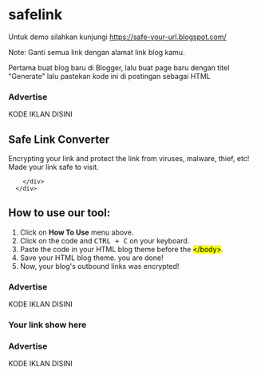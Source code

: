 # safelink

Untuk demo silahkan kunjungi https://safe-your-url.blogspot.com/

Note: Ganti semua link dengan alamat link blog kamu.

 Pertama buat blog baru di Blogger, lalu buat page baru dengan titel "Generate" lalu pastekan kode ini di postingan sebagai HTML
 
<div class="text-center margin-bottom-20">
<h3>Advertise</h3>
KODE IKLAN DISINI
  </div>

<div class="row margin-bottom-20">
  <div class="col-md-6">
<div class="panel panel-primary">
    <div class="panel-heading text-center"><h2><i class="fa fa-shield"></i> Safe Link Converter <i class="fa fa-shield"></i></h2></div>
        <div class="panel-body text-center">
          <p class="text-primary margin-bottom-20">Encrypting your link and protect the link from viruses, malware, thief, etc!<br/>Made your link safe to visit.</p>

<div class="progress" id="daplong">
    <div class="progress-bar progress-bar-striped active six-sec-ease-in-out" role="progressbar" data-transitiongoal="100"></div>
</div>
<button id="download2" class="alert alert-dismissible alert-success btn-lg" style='display:none'><i class="fa fa-thumbs-o-up" aria-hidden="true"></i> <strong>Well done!</strong> you have successfully gained access to Decrypted Link. <i class="fa fa-hand-o-down slideInDownThumb" aria-hidden="true"></i></button>

        </div>
      </div>
</div>
  <div class="col-md-6 text-left">
<div class="panel panel-info">
  <!-- Default panel contents -->
  <div class="panel-heading"><h2><i class="fa fa-question-circle-o" aria-hidden="true"></i> How to use our tool:</h2></div>
  <div class="panel-body">
<ol>
<li>Click on <strong>How To Use</strong> menu above.</li>
<li>Click on the code and <kbd><kbd>CTRL</kbd> + <kbd>C</kbd></kbd> on your keyboard.</li>
<li>Paste the code in your HTML blog theme before the <mark>&lt;/body&gt;</mark>.</li>
<li>Save your HTML blog theme. you are done!</li>
<li>Now, your blog's outbound links was encrypted!</li>
</ol>
  </div>
</div>
</div><div class="clear"></div>
</div>

<div class="row margin-bottom-20">
  <div class="col-md-4 text-center">
<h3>Advertise</h3>
KODE IKLAN DISINI
</div>
  <div class="col-md-4 margin-top-25">
<div class="panel panel-success text-center">
<div class="panel-heading">
<h3 class="panel-title">
<b>Your link show here</b> <i aria-hidden="true" class="fa fa-hand-o-down"></i></h3>
</div>
<div class="panel-body">
<script src="https://raw.githack.com/flaagma/safelink/master/safeyourlink.js" type="text/javascript"></script>
<script type="text/javascript">
var currentURL=location.href;
var str = currentURL;
var res = str.replace("https://safe-your-url.blogspot.com/p/generate.html?url=", "");
document.write('<button type="button" id="download" class="Visit_Link btn btn-success" onclick="changeLink();" style="display: none;"><strong>Visit Link</strong> <i class="fa fa-external-link" aria-hidden="true"></i></button>')
</script>
  </div>
</div>
</div>
 <div class="col-md-4 text-center">
<h3>Advertise</h3>
KODE IKLAN DISINI
</div>
<div class="clear"></div>
</div>

<div class="container">
  <div class="text-left">

  </div>
</div>
